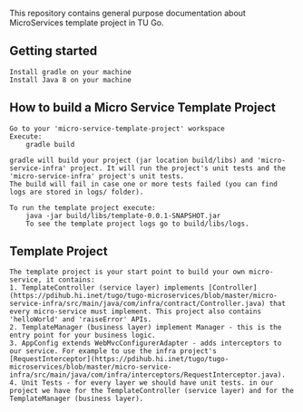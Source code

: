 
This repository contains general purpose documentation about MicroServices template project in TU Go.

## Getting started
    Install gradle on your machine
    Install Java 8 on your machine

## How to build a Micro Service Template Project
    Go to your 'micro-service-template-project' workspace
    Execute:
        gradle build

    gradle will build your project (jar location build/libs) and 'micro-service-infra' project. It will run the project's unit tests and the 'micro-service-infra' project's unit tests.
    The build will fail in case one or more tests failed (you can find logs are stored in logs/ folder).

    To run the template project execute:
        java -jar build/libs/template-0.0.1-SNAPSHOT.jar
        To see the template project logs go to build/libs/logs.

## Template Project
    The template project is your start point to build your own micro-service, it contains:
    1. TemplateController (service layer) implements [Controller](https://pdihub.hi.inet/tugo/tugo-microservices/blob/master/micro-service-infra/src/main/java/com/infra/contract/Controller.java) that every micro-service must implement. This project also contains 'helloWorld' and 'raiseError' APIs.
    2. TemplateManager (business layer) implement Manager - this is the entry point for your business logic.
    3. AppConfig extends WebMvcConfigurerAdapter - adds interceptors to our service. For example to use the infra project's [RequestInterceptor](https://pdihub.hi.inet/tugo/tugo-microservices/blob/master/micro-service-infra/src/main/java/com/infra/interceptors/RequestInterceptor.java).
    4. Unit Tests - for every layer we should have unit tests. in our project we have for the TemplateController (service layer) and for the TemplateManager (business layer).
